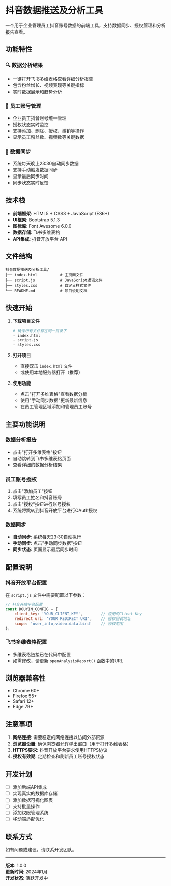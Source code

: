# 抖音数据推送及分析工具

一个用于企业管理员工抖音账号数据的前端工具，支持数据同步、授权管理和分析报告查看。

## 功能特性

### 🔍 数据分析结果
- 一键打开飞书多维表格查看详细分析报告
- 包含粉丝增长、视频表现等关键指标
- 实时数据展示和趋势分析

### 👥 员工账号管理
- 企业员工抖音账号统一管理
- 授权状态实时监控
- 支持添加、删除、授权、撤销等操作
- 显示员工粉丝数、视频数等关键数据

### 🔄 数据同步
- 系统每天晚上23:30自动同步数据
- 支持手动触发数据同步
- 显示最后同步时间
- 同步状态实时反馈

## 技术栈

- **前端框架**: HTML5 + CSS3 + JavaScript (ES6+)
- **UI框架**: Bootstrap 5.1.3
- **图标库**: Font Awesome 6.0.0
- **数据存储**: 飞书多维表格
- **API集成**: 抖音开放平台 API

## 文件结构

```
抖音数据推送及分析工具/
├── index.html          # 主页面文件
├── script.js           # JavaScript逻辑文件
├── styles.css          # 自定义样式文件
└── README.md           # 项目说明文档
```

## 快速开始

1. **下载项目文件**
   ```bash
   # 确保所有文件都在同一目录下
   - index.html
   - script.js
   - styles.css
   ```

2. **打开项目**
   - 直接双击 `index.html` 文件
   - 或使用本地服务器打开（推荐）

3. **使用功能**
   - 点击"打开多维表格"查看数据分析
   - 使用"手动同步数据"更新最新信息
   - 在员工管理区域添加和管理员工账号

## 主要功能说明

### 数据分析报告
- 点击"打开多维表格"按钮
- 自动跳转到飞书多维表格页面
- 查看详细的数据分析结果

### 员工账号授权
1. 点击"添加员工"按钮
2. 填写员工姓名和抖音账号
3. 点击"授权"按钮进行账号授权
4. 系统将跳转到抖音开放平台进行OAuth授权

### 数据同步
- **自动同步**: 系统每天23:30自动执行
- **手动同步**: 点击"手动同步数据"按钮
- **同步状态**: 页面显示最后同步时间

## 配置说明

### 抖音开放平台配置
在 `script.js` 文件中需要配置以下参数：

```javascript
// 抖音开放平台配置
const DOUYIN_CONFIG = {
    client_key: 'YOUR_CLIENT_KEY',        // 应用的Client Key
    redirect_uri: 'YOUR_REDIRECT_URI',    // 授权回调地址
    scope: 'user_info,video.data.bind'    // 授权范围
};
```

### 飞书多维表格配置
- 多维表格链接已在代码中配置
- 如需修改，请更新 `openAnalysisReport()` 函数中的URL

## 浏览器兼容性

- Chrome 60+
- Firefox 55+
- Safari 12+
- Edge 79+

## 注意事项

1. **网络连接**: 需要稳定的网络连接以访问外部资源
2. **浏览器设置**: 确保浏览器允许弹出窗口（用于打开多维表格）
3. **HTTPS要求**: 抖音开放平台要求使用HTTPS协议
4. **授权有效期**: 定期检查和刷新员工账号授权状态

## 开发计划

- [ ] 添加后端API集成
- [ ] 实现真实的数据库存储
- [ ] 添加数据可视化图表
- [ ] 支持批量操作
- [ ] 添加权限管理系统
- [ ] 移动端适配优化

## 联系方式

如有问题或建议，请联系开发团队。

---

**版本**: 1.0.0  
**更新时间**: 2024年1月  
**开发状态**: 活跃开发中